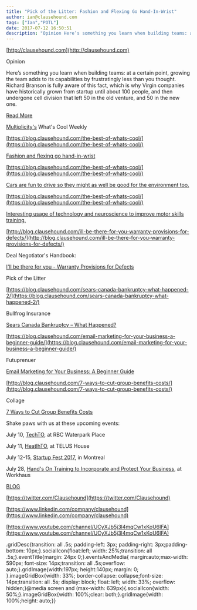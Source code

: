 ```yaml
---
title: "Pick of the Litter: Fashion and Flexing Go Hand-In-Wrist"
author: ian@clausehound.com
tags: ["Ian","POTL"]
date: 2017-07-12 16:50:51
description: "Opinion Here’s something you learn when building teams: at a certain point, growing the team adds to its capabilities by frustratingly less than you thought. Richard Branson is fully aware of this f..."
---
```


[http://clausehound.com](http://clausehound.com)

Opinion

 Here’s something you learn when building teams: at a certain point, growing the team adds to its capabilities by frustratingly less than you thought. Richard Branson is fully aware of this fact, which is why Virgin companies have historically grown from startup until about 100 people, and then undergone cell division that left 50 in the old venture, and 50 in the new one. 

[Read More](http://blog.clausehound.com/diminishing-returns/)

[Multiplicity's](https://multiplicity.media) What's Cool Weekly

[https://blog.clausehound.com/the-best-of-whats-cool/](https://blog.clausehound.com/the-best-of-whats-cool/)

[Fashion and flexing go hand-in-wrist](https://blog.clausehound.com/the-best-of-whats-cool/)

[https://blog.clausehound.com/the-best-of-whats-cool/](https://blog.clausehound.com/the-best-of-whats-cool/)

[Cars are fun to drive so they might as well be good for the environment too. ](https://blog.clausehound.com/the-best-of-whats-cool/)

[https://blog.clausehound.com/the-best-of-whats-cool/](https://blog.clausehound.com/the-best-of-whats-cool/)

[Interesting usage of technology and neuroscience to improve motor skills training. ](https://blog.clausehound.com/the-best-of-whats-cool/)

[http://blog.clausehound.com/ill-be-there-for-you-warranty-provisions-for-defects/](http://blog.clausehound.com/ill-be-there-for-you-warranty-provisions-for-defects/)

Deal Negotiator's Handbook: 

[ I'll be there for you - Warranty Provisions for Defects ](http://blog.clausehound.com/ill-be-there-for-you-warranty-provisions-for-defects/)

Pick of the Litter

[https://blog.clausehound.com/sears-canada-bankruptcy-what-happened-2/](https://blog.clausehound.com/sears-canada-bankruptcy-what-happened-2/)

 Bullfrog Insurance 

[ Sears Canada Bankruptcy – What Happened?](https://blog.clausehound.com/sears-canada-bankruptcy-what-happened-2/)

[https://blog.clausehound.com/email-marketing-for-your-business-a-beginner-guide/](https://blog.clausehound.com/email-marketing-for-your-business-a-beginner-guide/)

 Futuprenuer 

[ Email Marketing for Your Business: A Beginner Guide](https://blog.clausehound.com/email-marketing-for-your-business-a-beginner-guide/)

[http://blog.clausehound.com/7-ways-to-cut-group-benefits-costs/](http://blog.clausehound.com/7-ways-to-cut-group-benefits-costs/)

 Collage 

[7 Ways to Cut Group Benefits Costs](http://blog.clausehound.com/7-ways-to-cut-group-benefits-costs/)

Shake paws with us at these upcoming events: 

July 10, [TechTO](https://blog.clausehound.com/techto-at-rbc-waterpark-place/), at RBC Waterpark Place

July 11, [HeatlhTO](https://blog.clausehound.com/healthto-meetup/), at TELUS House

July 12-15, [Startup Fest 2017](https://blog.clausehound.com/startup-fest-2017/), in Montreal

July 28, [Hand's On Training to Incorporate and Protect Your Business](https://blog.clausehound.com/hands-on-training-to-incorporate-and-protect-your-business/), at Workhaus

[BLOG](http://blog.clausehound.com)

[https://twitter.com/Clausehound](https://twitter.com/Clausehound)

[https://www.linkedin.com/company/clausehound](https://www.linkedin.com/company/clausehound)

[https://www.youtube.com/channel/UCyXJb5j3l4mqCw1xKoU6IFA](https://www.youtube.com/channel/UCyXJb5j3l4mqCw1xKoU6IFA)

.gridDesc{transition: all .5s; padding-left: 3px; padding-right: 3px;padding-bottom: 10px;}.socialIcon{float:left; width: 25%;transition: all .5s;}.eventTitle{margin: 24px 0;}.eventsAndMedia{ margin:auto;max-width: 590px; font-size: 14px;transition: all .5s;overflow: auto;}.gridImage{width:197px; height:140px; margin: 0; }.imageGridBox{width: 33%; border-collapse: collapse;font-size: 14px;transition: all .5s; display: block; float: left; width: 33%; overflow: hidden;}@media screen and (max-width: 639px){.socialIcon{width: 50%;}.imageGridBox{width: 100%;clear: both;}.gridImage{width: 100%;height: auto;}}
